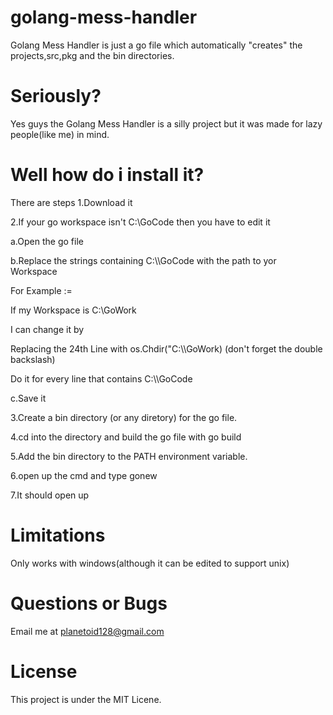 # golang-mess-handler
Golang Mess Handler is just a go file which automatically "creates" the projects,src,pkg and the bin directories.

# Seriously?
Yes guys the Golang Mess Handler is a silly project but it was made for lazy people(like me) in mind.
# Well how do i install it?
There are steps 
1.Download it

2.If your go workspace isn't C:\GoCode then you have to edit it 

a.Open the go file

b.Replace the strings containing C:\\\GoCode with the path to yor Workspace

For Example :=

If my Workspace is C:\GoWork

I can change it by

Replacing the 24th Line with os.Chdir("C:\\\GoWork)
(don't forget the double backslash)

Do it for every line that contains C:\\\GoCode

c.Save it 

3.Create a bin directory (or any diretory) for the go file.

4.cd into the directory and build the go file with go build

5.Add the bin directory to the PATH environment variable.

6.open up the cmd and type gonew

7.It should open up

# Limitations
Only works with windows(although it can be edited to support unix)

# Questions or Bugs

Email me at planetoid128@gmail.com

# License
This project is under the MIT Licene.
